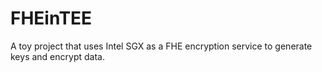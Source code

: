 # FHEinTEE
A toy project that uses Intel SGX as a FHE encryption service to generate keys and encrypt data.
